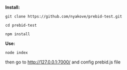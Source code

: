 **Install:**

    git clone https://github.com/nyakove/prebid-test.git

    cd prebid-test

    npm install

**Use:**

    node index

then go to http://127.0.0.1:7000/ and config prebid.js file
